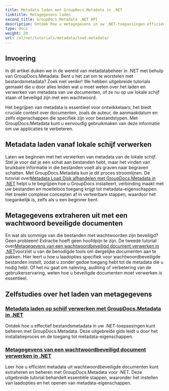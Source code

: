 ```yaml
---
title: Metadata laden met GroupDocs.Metadata in .NET
linktitle: Metagegevens laden
second_title: GroupDocs.Metadata .NET API
description: Ontdek hoe u metagegevens in uw .NET-toepassingen efficiënt kunt laden en beheren met GroupDocs.Metadata.
type: docs
weight: 20
url: /nl/net/tutorials/metadata/load-metadata/
---
```

## Invoering

In dit artikel duiken we in de wereld van metadatabeheer in .NET met behulp van GroupDocs.Metadata. Bent u het zat om te worstelen met bestandsmetadata? Zoek niet verder! We hebben uitgebreide tutorials gemaakt die u door alles leiden wat u moet weten over het laden en verwerken van metadata van uw documenten, of ze nu op uw lokale schijf staan of beveiligd zijn met een wachtwoord. 

Het begrijpen van metadata is essentieel voor ontwikkelaars; het biedt cruciale context over documenten, zoals de auteur, de aanmaakdatum en zelfs eigenschappen die specifiek zijn voor bestandstypen. Met GroupDocs.Metadata kunt u eenvoudig gebruikmaken van deze informatie om uw applicaties te verbeteren.

## Metadata laden vanaf lokale schijf verwerken
Laten we beginnen met het verwerken van metadata van de lokale schijf. Stel je voor dat je een schat aan bestanden hebt, maar het vinden van bruikbare informatie in die bestanden voelt als graven naar begraven schatten. Met GroupDocs.Metadata kun je dit proces stroomlijnen. De tutorial over[Metadata Load Disk afhandelen met GroupDocs.Metadata in .NET](./handling-metadata-local-disk/) helpt u te begrijpen hoe u GroupDocs installeert, verbinding maakt met uw bestanden en moeiteloos toegang krijgt tot metadata-eigenschappen. Het breekt complexe concepten af in verteerbare stappen, waardoor het toegankelijk is, zelfs als u een beginner bent.

## Metagegevens extraheren uit met een wachtwoord beveiligde documenten
 En wat als sommige van die bestanden met wachtwoorden zijn beveiligd? Geen probleem! Extractie hoeft geen hoofdpijn te zijn. De tweede tutorial over[Metagegevens van een wachtwoordbeveiligd document verwerken in .NET](./handling-metadata-from-password-protected-document/)voorziet u van de benodigde tools om dergelijke documenten aan te pakken. Hier leert u hoe u laadopties specifiek voor wachtwoordbeveiligde bestanden instelt, zodat u zonder gedoe toegang hebt tot de metadata die u nodig hebt. Of het nu gaat om naleving, auditing of verbetering van de gebruikerservaring, weten hoe u beveiligde documenten moet verwerken is essentieel.

## Zelfstudies over het laden van metagegevens
### [Metadata laden op schijf verwerken met GroupDocs.Metadata in .NET](./handling-metadata-local-disk/)
Ontdek hoe u effectief bestandsmetadata in uw .NET-toepassingen kunt beheren met GroupDocs.Metadata. Deze uitgebreide gids leidt u door het installatieproces en de toegang tot metadata-eigenschappen.
### [Metagegevens van een wachtwoordbeveiligd document verwerken in .NET](./handling-metadata-from-password-protected-document/)
Leer hoe u efficiënt metadata uit wachtwoordbeveiligde documenten kunt extraheren en beheren met GroupDocs.Metadata voor .NET. Deze uitgebreide tutorial behandelt essentiële stappen, waaronder het instellen van laadopties en het openen van metadata-eigenschappen.